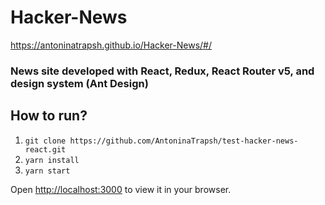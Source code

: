 # Hacker-News

https://antoninatrapsh.github.io/Hacker-News/#/

### News site developed with React, Redux, React Router v5, and design system (Ant Design)

## How to run?

1. `git clone https://github.com/AntoninaTrapsh/test-hacker-news-react.git`
2. `yarn install`
3. `yarn start`  

Open [http://localhost:3000](http://localhost:3000) to view it in your browser.
